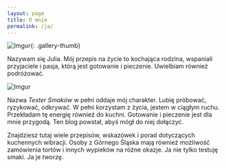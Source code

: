 ```yaml
---
layout: page
title: O mnie
permalink: /ja/
---
```


![Imgur](https://i.imgur.com/fICQDfO.png){: .gallery-thumb}

Nazywam się Julia. Mój przepis na życie to kochająca rodzina, wspaniali przyjaciele i pasja, którą jest gotowanie i pieczenie. Uwielbiam również podróżować.

![Imgur](https://i.imgur.com/LevFESw.jpg)

Nazwa _Tester Smaków_ w pełni oddaje mój charakter. Lubię próbować, ryzykować, odkrywać. W pełni korzystam
z życia, jestem w ciągłym ruchu. Przekładam tę energię również do kuchni. Gotowanie i pieczenie jest dla mnie przygodą. Ten blog powstał, abyś mógł do niej dołączyć.

Znajdziesz tutaj wiele przepisów, wskazówek i porad dotyczących kuchennych wibracji. Osoby z Górnego Śląska mają również możliwość zamówienia tortów i innych wypieków na różne okazje. Ja nie tylko testuję smaki. Ja je _tworzę_.
